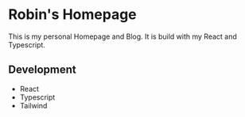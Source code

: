 # Robin's Homepage

This is my personal Homepage and Blog.
It is build with my React and Typescript.

## Development

- React
- Typescript
- Tailwind